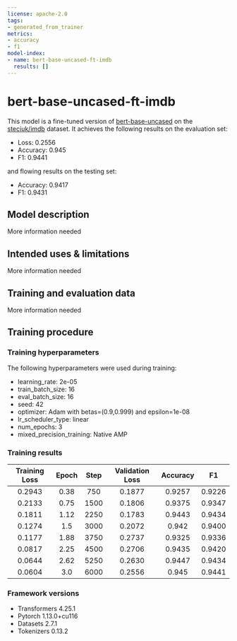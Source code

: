 ```yaml
---
license: apache-2.0
tags:
- generated_from_trainer
metrics:
- accuracy
- f1
model-index:
- name: bert-base-uncased-ft-imdb
  results: []
---
```


<!-- This model card has been generated automatically according to the information the Trainer had access to. You
should probably proofread and complete it, then remove this comment. -->

# bert-base-uncased-ft-imdb

This model is a fine-tuned version of [bert-base-uncased](https://huggingface.co/bert-base-uncased) on the [steciuk/imdb](https://huggingface.co/datasets/steciuk/imdb) dataset.
It achieves the following results on the evaluation set:
- Loss: 0.2556
- Accuracy: 0.945
- F1: 0.9441

and flowing results on the testing set:
- Accuracy: 0.9417
- F1: 0.9431

## Model description

More information needed

## Intended uses & limitations

More information needed

## Training and evaluation data

More information needed

## Training procedure

### Training hyperparameters

The following hyperparameters were used during training:
- learning_rate: 2e-05
- train_batch_size: 16
- eval_batch_size: 16
- seed: 42
- optimizer: Adam with betas=(0.9,0.999) and epsilon=1e-08
- lr_scheduler_type: linear
- num_epochs: 3
- mixed_precision_training: Native AMP

### Training results

| Training Loss | Epoch | Step | Validation Loss | Accuracy | F1     |
|:-------------:|:-----:|:----:|:---------------:|:--------:|:------:|
| 0.2943        | 0.38  | 750  | 0.1877          | 0.9257   | 0.9226 |
| 0.2133        | 0.75  | 1500 | 0.1806          | 0.9375   | 0.9347 |
| 0.1811        | 1.12  | 2250 | 0.1783          | 0.9443   | 0.9434 |
| 0.1274        | 1.5   | 3000 | 0.2072          | 0.942    | 0.9400 |
| 0.1177        | 1.88  | 3750 | 0.2737          | 0.9325   | 0.9336 |
| 0.0817        | 2.25  | 4500 | 0.2706          | 0.9435   | 0.9420 |
| 0.0644        | 2.62  | 5250 | 0.2630          | 0.9447   | 0.9434 |
| 0.0604        | 3.0   | 6000 | 0.2556          | 0.945    | 0.9441 |


### Framework versions

- Transformers 4.25.1
- Pytorch 1.13.0+cu116
- Datasets 2.7.1
- Tokenizers 0.13.2
